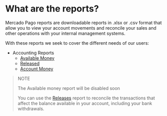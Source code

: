 # What are the reports?

Mercado Pago reports are downloadable reports in .xlsx or .csv format that allow you to view your account movements and reconcile your sales and other operations with your internal management systems.

With these reports we seek to cover the different needs of our users:

* Accounting Reports
    + [Available Money](https://www.mercadopago[FAKER][URL][DOMAIN]/developers/en/guides/manage-account/reports/available-money/introduction)
    + [Released](https://www.mercadopago[FAKER][URL][DOMAIN]/developers/en/guides/manage-account/reports/released-money/introduction)
    + [Account Money](https://www.mercadopago[FAKER][URL][DOMAIN]/developers/en/guides/manage-account/reports/account-money/introduction)

> NOTE
> 
> The Available money report will be disabled soon
> 
> You can use the [Releases](https://www.mercadopago[FAKER][URL][DOMAIN]/developers/en/guides/manage-account/reports/released-money/introduction) report to reconcile the transactions that affect the balance available in your account, including your bank withdrawals.